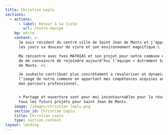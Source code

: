 ```yaml
---
title: Christian Leplu
sections:
  - actions:
      - label: Retour à la liste
        url: /notre-équipe
    bg: white
    content: >-
      Je suis résident du centre ville de Saint Jean de Monts et j'apprécie tous
      les jours sa douceur de vivre et son environnement magnifique.\

      Ma rencontre avec Yves MATHIAS et son projet pour notre commune ont fini
      de me convaincre de rejoindre aujourd’hui l’équipe « Autrement Saint Jean
      de Monts. »\

      Je souhaite contribuer plus concrètement a revaloriser et dynamiser
      l’image de notre commune en apportant mes compétences acquises au cours de
      mon parcours professionnel.


      > Partage et ouverture sont pour moi incontournables pour la réussite de
      tous les futurs projets pour Saint Jean de Monts.
    image: /images/christian leplu.png
    section_id: Christian Leplu
    title: Christian Leplu
    type: section_content
layout: landing
---
```



